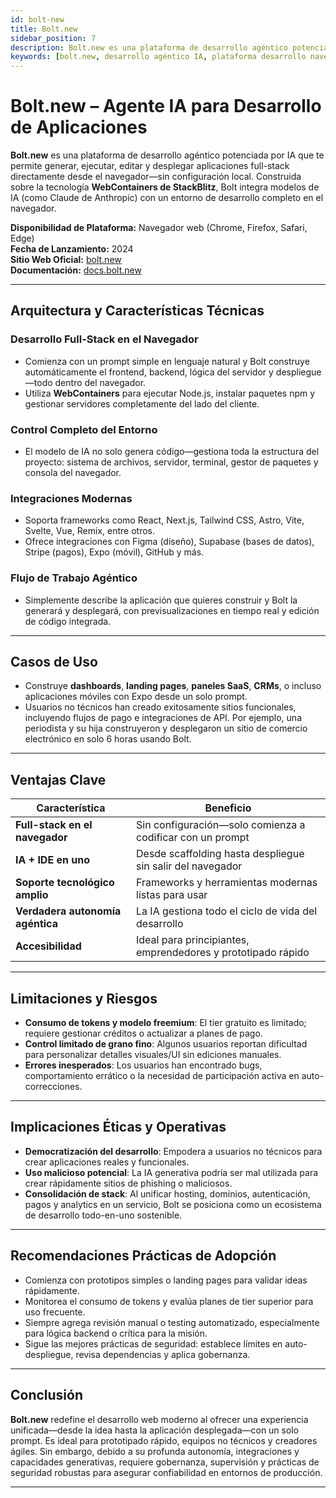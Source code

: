 ```yaml
---
id: bolt-new
title: Bolt.new
sidebar_position: 7
description: Bolt.new es una plataforma de desarrollo agéntico potenciada por IA que permite generar, ejecutar, editar y desplegar aplicaciones full-stack directamente desde el navegador sin configuración local.
keywords: [bolt.new, desarrollo agéntico IA, plataforma desarrollo navegador, webcontainers, generación aplicaciones IA, desarrollo full-stack navegador, stackblitz]
---
```


# Bolt.new – Agente IA para Desarrollo de Aplicaciones

**Bolt.new** es una plataforma de desarrollo agéntico potenciada por IA que te permite generar, ejecutar, editar y desplegar aplicaciones full-stack directamente desde el navegador—sin configuración local. Construida sobre la tecnología **WebContainers de StackBlitz**, Bolt integra modelos de IA (como Claude de Anthropic) con un entorno de desarrollo completo en el navegador.

**Disponibilidad de Plataforma:** Navegador web (Chrome, Firefox, Safari, Edge)  
**Fecha de Lanzamiento:** 2024  
**Sitio Web Oficial:** [bolt.new](https://bolt.new)  
**Documentación:** [docs.bolt.new](https://docs.bolt.new)  

---

## Arquitectura y Características Técnicas

### Desarrollo Full-Stack en el Navegador
- Comienza con un prompt simple en lenguaje natural y Bolt construye automáticamente el frontend, backend, lógica del servidor y despliegue—todo dentro del navegador.  
- Utiliza **WebContainers** para ejecutar Node.js, instalar paquetes npm y gestionar servidores completamente del lado del cliente.

### Control Completo del Entorno
- El modelo de IA no solo genera código—gestiona toda la estructura del proyecto: sistema de archivos, servidor, terminal, gestor de paquetes y consola del navegador.

### Integraciones Modernas
- Soporta frameworks como React, Next.js, Tailwind CSS, Astro, Vite, Svelte, Vue, Remix, entre otros.  
- Ofrece integraciones con Figma (diseño), Supabase (bases de datos), Stripe (pagos), Expo (móvil), GitHub y más.

### Flujo de Trabajo Agéntico
- Simplemente describe la aplicación que quieres construir y Bolt la generará y desplegará, con previsualizaciones en tiempo real y edición de código integrada.

---

## Casos de Uso

- Construye **dashboards**, **landing pages**, **paneles SaaS**, **CRMs**, o incluso aplicaciones móviles con Expo desde un solo prompt.  
- Usuarios no técnicos han creado exitosamente sitios funcionales, incluyendo flujos de pago e integraciones de API. Por ejemplo, una periodista y su hija construyeron y desplegaron un sitio de comercio electrónico en solo 6 horas usando Bolt.

---

## Ventajas Clave

| Característica                    | Beneficio                                           |
|-----------------------------------|-----------------------------------------------------|
| **Full-stack en el navegador**    | Sin configuración—solo comienza a codificar con un prompt |
| **IA + IDE en uno**               | Desde scaffolding hasta despliegue sin salir del navegador |
| **Soporte tecnológico amplio**    | Frameworks y herramientas modernas listas para usar |
| **Verdadera autonomía agéntica**  | La IA gestiona todo el ciclo de vida del desarrollo |
| **Accesibilidad**                 | Ideal para principiantes, emprendedores y prototipado rápido |

---

## Limitaciones y Riesgos

- **Consumo de tokens y modelo freemium**: El tier gratuito es limitado; requiere gestionar créditos o actualizar a planes de pago.  
- **Control limitado de grano fino**: Algunos usuarios reportan dificultad para personalizar detalles visuales/UI sin ediciones manuales.  
- **Errores inesperados**: Los usuarios han encontrado bugs, comportamiento errático o la necesidad de participación activa en auto-correcciones.

---

## Implicaciones Éticas y Operativas

- **Democratización del desarrollo**: Empodera a usuarios no técnicos para crear aplicaciones reales y funcionales.  
- **Uso malicioso potencial**: La IA generativa podría ser mal utilizada para crear rápidamente sitios de phishing o maliciosos.  
- **Consolidación de stack**: Al unificar hosting, dominios, autenticación, pagos y analytics en un servicio, Bolt se posiciona como un ecosistema de desarrollo todo-en-uno sostenible.

---

## Recomendaciones Prácticas de Adopción

- Comienza con prototipos simples o landing pages para validar ideas rápidamente.  
- Monitorea el consumo de tokens y evalúa planes de tier superior para uso frecuente.  
- Siempre agrega revisión manual o testing automatizado, especialmente para lógica backend o crítica para la misión.  
- Sigue las mejores prácticas de seguridad: establece límites en auto-despliegue, revisa dependencias y aplica gobernanza.

---

## Conclusión

**Bolt.new** redefine el desarrollo web moderno al ofrecer una experiencia unificada—desde la idea hasta la aplicación desplegada—con un solo prompt. Es ideal para prototipado rápido, equipos no técnicos y creadores ágiles. Sin embargo, debido a su profunda autonomía, integraciones y capacidades generativas, requiere gobernanza, supervisión y prácticas de seguridad robustas para asegurar confiabilidad en entornos de producción.

---


